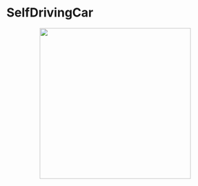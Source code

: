 # SelfDrivingCar

<p align="center">
  <img src="https://github.com/spookyQubit/SelfDrivingCar/blob/master/setup.jpg" width="350"/>
</p>
